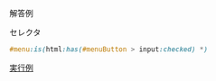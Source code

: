 解答例

セレクタ
```css
#menu:is(html:has(#menuButton > input:checked) *)
```

[実行例](https://similersub.github.io/quest/4-1switch.html)